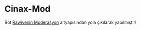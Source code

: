 # Cinax-Mod
Bot [Rawivenin Moderasyon](https://github.com/raviwen/v12-moderasyon) altyapısından yola çıkılarak yapılmıştır!
